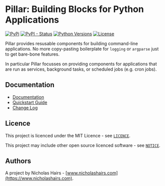 # Pillar: Building Blocks for Python Applications

[![PyPi](https://img.shields.io/pypi/v/pillar.svg)](https://pypi.python.org/pypi/pillar/)
[![PyPI - Status](https://img.shields.io/pypi/status/pillar)](https://pypi.python.org/pypi/pillar/)
[![Python Versions](https://img.shields.io/pypi/pyversions/pillar.svg)](https://github.com/nhairs/pillar)
[![License](https://img.shields.io/github/license/nhairs/pillar.svg)](https://github.com/nhairs/pillar)

Pillar provides resusable components for building command-line applications. No more copy-pasting boilerplate for `logging` or `argparse` just to get bare-bone features.

In particular Pillar focusses on providing components for applications that are run as services, background tasks, or scheduled jobs (e.g. cron jobs).


## Documentation

- [Documentation](https://nhairs.github.io/pillar/latest/)
- [Quickstart Guide](https://nhairs.github.io/pillar/latest/quickstart/)
- [Change Log](https://nhairs.github.io/pillar/latest/changelog/)


## Licence
This project is licenced under the MIT Licence - see [`LICENCE`](https://github.com/nhairs/pillar/blob/main/LICENCE).

This project may include other open source licenced software - see [`NOTICE`](https://github.com/nhairs/pillar/blob/main/NOTICE).

## Authors
A project by Nicholas Hairs - [www.nicholashairs.com](https://www.nicholashairs.com).

